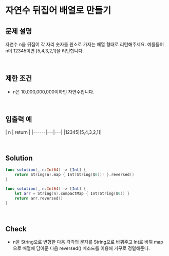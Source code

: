 # 자연수 뒤집어 배열로 만들기

## 문제 설명 
자연수 n을 뒤집어 각 자리 숫자를 원소로 가지는 배열 형태로 리턴해주세요. 예를들어 n이 12345이면 [5,4,3,2,1]을 리턴합니다.

<br/>

## 제한 조건
- n은 10,000,000,000이하인 자연수입니다.

<br/>

## 입출력 예
| n | return |
|------|---|---|
|12345|[5,4,3,2,1]|



<br/>

## Solution

```swift
func solution(_ n:Int64) -> [Int] {
    return String(n).map { Int(String($0))! }.reversed()
}
```

```swift
func solution(_ n:Int64) -> [Int] {
    let arr = String(n).compactMap { Int(String($0)) }
    return arr.reversed()
}
```

<br/>

## Check
- n을 String으로 변형한 다음 각각의 문자를 String으로 바꿔주고 Int로 바꿔 map으로 배열에 담아준 다음 reversed() 메소드를 이용해 거꾸로 정렬해준다.
